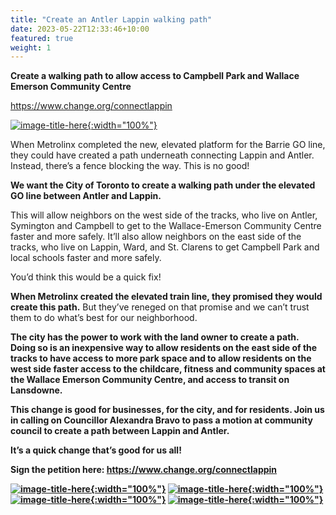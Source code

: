 ```yaml
---
title: "Create an Antler Lappin walking path"
date: 2023-05-22T12:33:46+10:00
featured: true
weight: 1
---
```


<b>Create a walking path to allow access to Campbell Park and Wallace Emerson Community Centre</b>

<a href="https://www.change.org/connectlappin">https://www.change.org/connectlappin</a>

[![image-title-here](https://i.imgur.com/ZmtbfkQ.jpeg){:width="100%"}](https://i.imgur.com/ZmtbfkQ.jpeg)

When Metrolinx completed the new, elevated platform for the Barrie GO line, they could have created a path underneath connecting Lappin and Antler. Instead, there’s a fence blocking the way. This is no good!

<b>We want the City of Toronto to create a walking path under the elevated GO line between Antler and Lappin.</b>

This will allow neighbors on the west side of the tracks, who live on Antler, Symington and Campbell to get to the Wallace-Emerson Community Centre faster and more safely. It’ll also allow neighbors on the east side of the tracks, who live on Lappin, Ward, and St. Clarens to get Campbell Park and local schools faster and more safely.

You’d think this would be a quick fix!

<b>When Metrolinx created the elevated train line, they promised they would create this path.</b> But they’ve reneged on that promise and we can’t trust them to do what’s best for our neighborhood.

<b>The city has the power to work with the land owner to create a path.<b> Doing so is an inexpensive way to allow residents on the east side of the tracks to have access to more park space and to allow residents on the west side faster access to the childcare, fitness and community spaces at the Wallace Emerson Community Centre, and access to transit on Lansdowne.

This change is good for businesses, for the city, and for residents. <b>Join us in calling on Councillor Alexandra Bravo to pass a motion at community council to create a path between Lappin and Antler.</b>

It’s a quick change that’s good for us all!

Sign the petition here: <a href="https://www.change.org/connectlappin">https://www.change.org/connectlappin</a>

[![image-title-here](https://i.imgur.com/uzJHXac.jpeg){:width="100%"}](https://i.imgur.com/uzJHXac.jpeg)
[![image-title-here](https://i.imgur.com/v7Fal7b.jpeg){:width="100%"}](https://i.imgur.com/v7Fal7b.jpeg)
[![image-title-here](https://i.imgur.com/WUUujAE.png){:width="100%"}](https://i.imgur.com/WUUujAE.png)
[![image-title-here](https://i.imgur.com/VXOSlwf.png){:width="100%"}](https://i.imgur.com/VXOSlwf.png)
